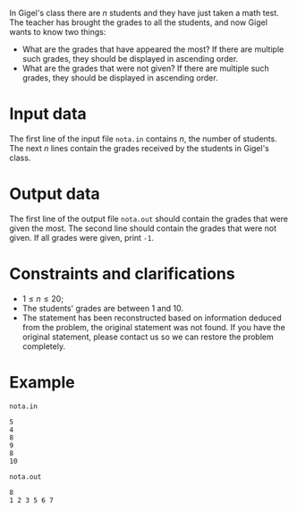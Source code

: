In Gigel's class there are $n$ students and they have just taken a math test. The teacher has brought the grades to all the students, and now Gigel wants to know two things:

- What are the grades that have appeared the most? If there are multiple such grades, they should be displayed in ascending order.
- What are the grades that were not given? If there are multiple such grades, they should be displayed in ascending order.

# Input data

The first line of the input file `nota.in` contains $n$, the number of students. The next $n$ lines contain the grades received by the students in Gigel's class.

# Output data

The first line of the output file `nota.out` should contain the grades that were given the most. The second line should contain the grades that were not given. If all grades were given, print `-1`.

# Constraints and clarifications

* $1 \leq n \leq 20$;
* The students' grades are between $1$ and $10$.
* The statement has been reconstructed based on information deduced from the problem, the original statement was not found. If you have the original statement, please contact us so we can restore the problem completely.

# Example

`nota.in`
```
5
4
8
9
8
10
```

`nota.out`
```
8
1 2 3 5 6 7
```